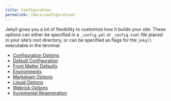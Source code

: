 ```yaml
---
title: Configuration
permalink: /docs/configuration/
---
```


Jekyll gives you a lot of flexibility to customize how it builds your site. These
options can either be specified in a `_config.yml` or `_config.toml` file placed
in your site’s root directory, or can be specified as flags for the `jekyll`
executable in the terminal.

* [Configuration Options](/docs/configuration/options/)
* [Default Configuration](/docs/configuration/default/)
* [Front Matter Defaults](/docs/configuration/front-matter-defaults/)
* [Environments](/docs/configuration/environments/)
* [Markdown Options](/docs/configuration/markdown/)
* [Liquid Options](/docs/configuration/liquid/)
* [Webrick Options](/docs/configuration/webrick/)
* [Incremental Regeneration](/docs/configuration/incremental-regeneration/)
